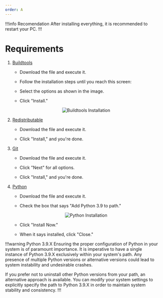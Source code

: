```yaml
---
order: A
---
```

!!!info Recomendation
After installing everything, it is recommended to restart your PC.
!!!

# Requirements

1. [Buildtools](https://aka.ms/vs/17/release/vs_BuildTools.exe)
    - Download the file and execute it.
    
    - Follow the installation steps until you reach this screen:
    
    - Select the options as shown in the image.
    
    - Click "Install."

    <div align="center">
      <img src="https://r2.e-z.host/14377d55-48cb-424e-b843-2f8be43bc282/q6bew192.png" alt="Buildtools Installation">
    </div>
    

2. [Redistributable](https://aka.ms/vs/17/release/vc_redist.x64.exe)

    - Download the file and execute it.
    
    - Click "Install," and you're done.

3. [Git](https://github.com/git-for-windows/git/releases/download/v2.42.0.windows.2/)

    - Download the file and execute it.
    
    - Click "Next" for all options.
    
    - Click "Install," and you're done.

4. [Python](https://www.python.org/ftp/python/3.9.8/python-3.9.8-amd64.exe)

    - Download the file and execute it.
    
    - Check the box that says "Add Python 3.9 to path."
    
    <div align="center">
      <img src="https://r2.e-z.host/14377d55-48cb-424e-b843-2f8be43bc282/qazej0j1.png" alt="Python Installation">
    </div>
    
    - Click "Install Now."
    
    - When it says installed, click "Close."

!!!warning Python 3.9.X
Ensuring the proper configuration of Python in your system is of paramount importance. It is imperative to have a single instance of Python 3.9.X exclusively within your system's path. Any presence of multiple Python versions or alternative versions could lead to system instability and undesirable crashes. 

If you prefer not to uninstall other Python versions from your path, an alternative approach is available. You can modify your system settings to explicitly specify the path to Python 3.9.X in order to maintain system stability and consistency.
!!!


